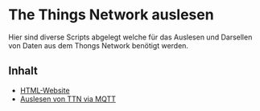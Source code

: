# The Things Network auslesen
Hier sind diverse Scripts abgelegt welche für das Auslesen und Darsellen von Daten aus dem Thongs Network benötigt werden. 

## Inhalt

- [HTML-Website](/html)
- [Auslesen von TTN via MQTT](/mqtt)